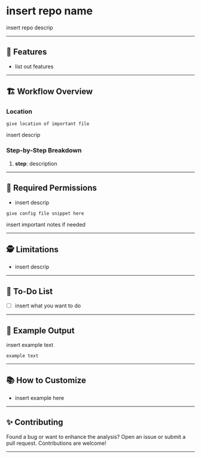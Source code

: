 # insert repo name

insert repo descrip

---

## 📆 Features

* list out features

---

## 🏗️ Workflow Overview

### Location

```
give location of important file 
```
insert descrip

### Step-by-Step Breakdown

1. **step**: description

---

## 🔢 Required Permissions

- insert descrip

```text
give config file snippet here
```

insert important notes if needed

---

## 🕵️ Limitations

* insert descrip

---

## 📓 To-Do List

* [ ] insert what you want to do 

---

## 🎡 Example Output

insert example text

```
example text

```

---

## 📚 How to Customize

* insert example here

---

## ✨ Contributing

Found a bug or want to enhance the analysis? Open an issue or submit a pull request. Contributions are welcome!

---
